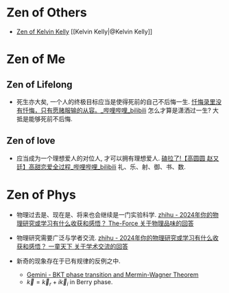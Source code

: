 # Zen of Others

- [Zen of Kelvin Kelly](https://www.zhihu.com/question/19551870/answer/3838463388?share_code=1pWoczNDYaKaN&utm_psn=1939254093886525753) [[Kelvin Kelly|@Kelvin Kelly]]

# Zen of Me

## Zen of Lifelong

- 死生亦大矣, 一个人的终极目标应当是使得死前的自己不后悔一生. 
	[忏悔录里没有忏悔，只有愿赌服输的从容。\_哔哩哔哩\_bilibili](https://www.bilibili.com/video/BV1MEaqzmEYx/?spm_id_from=333.337.search-card.all.click)
	怎么才算是潇洒过一生? 大抵是能够死前不后悔. 

## Zen of love

- 应当成为一个理想爱人的对位人, 才可以拥有理想爱人. 
	[磕拉了!【高圆圆 赵又廷】高甜恋爱全过程\_哔哩哔哩\_bilibili](https://b23.tv/G4Bq4FY?share_medium=android&share_source=weixin&bbid=XX818818DFA1E422E14EC5881868902E71808&ts=1757336727525) 
	礼、乐、射、御、书、数. 

# Zen of Phys

- 物理过去是、现在是、将来也会继续是一门实验科学. 
	[zhihu - 2024年你的物理研究或学习有什么收获和感悟？ The-Force 关于物理品味的回答](https://www.zhihu.com/question/664886288?share_code=TpSKkqrJhToY&utm_psn=1943400749808727642) 

- 物理研究需要广泛与学者交流. 
	[zhihu - 2024年你的物理研究或学习有什么收获和感悟？ 一童天下 关于学术交流的回答](https://www.zhihu.com/question/664886288?share_code=TpSKkqrJhToY&utm_psn=1943400749808727642)  

- 新奇的现象存在于已有规律的反例之中. 
	- [Gemini - BKT phase transition and Mermin-Wagner Theorem](https://g.co/gemini/share/897ca21c926f) 
	- $\vec{k}=\vec{k}_{r}+i\vec{k}_{i}$ in Berry phase. 
